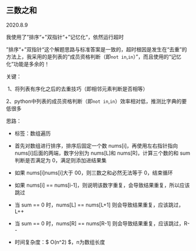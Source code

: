 ## 三数之和

2020.8.9

我使用了”排序“+”双指针“+”记忆化“，依然运行超时

”排序“+”双指针“这个解题思路与标准答案是一致的，超时根因是发生在“去重”的方法上，我采用的是列表的“成员资格判断（即`not in`,`in`）”，而且使用的“记忆化”功能是多余的！



关键：

​	1、将列表有序化之后的去重技巧（即相邻元素判断是否相等）

​	2、python中列表的成员资格判断（即`not in`,`in`）效率相对低，推测比字典的要低很多

思路：

* 标签：数组遍历

* 首先对数组进行排序，排序后固定一个数 nums[i]，再使用左右指针指向 nums[i]后面的两端，数字分别为 nums[L]和 nums[R]，计算三个数的和 sum 判断是否满足为 0，满足则添加进结果集

* 如果 nums[i]nums[i]大于 00，则三数之和必然无法等于 0，结束循环

* 如果 nums[i] == nums[i-1]，则说明该数字重复，会导致结果重复，所以应该跳过

* 当 sum == 0 时，nums[L] == nums[L+1] 则会导致结果重复，应该跳过，L++

* 当 sum == 0 时，nums[R] == nums[R-1] 则会导致结果重复，应该跳过，R--

* 时间复杂度：$ O(n^2) $，n为数组长度







